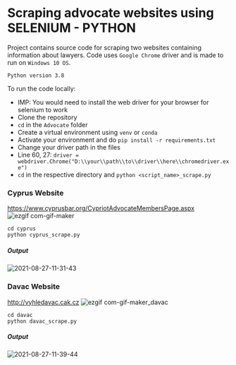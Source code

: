 # Scraping advocate websites using SELENIUM - PYTHON 

Project contains source code for scraping two websites containing information about lawyers. Code uses `Google Chrome` driver and is made to run on `Windows 10 OS`.

`Python version 3.8`

To run the code locally:
- IMP: You would need to install the web driver for your browser for selenium to work
- Clone the repository
- `cd` in the `Advocate` folder 
- Create a virtual environment using `venv` or `conda` 
- Activate your environment and do `pip install -r requirements.txt`
- Change your driver path in the files
- Line 60, 27: `driver = webdriver.Chrome("D:\\your\\path\\to\\driver\\here\\chromedriver.exe")`
- `cd` in the respective directory and `python <script_name>_scrape.py`

### Cyprus Website
https://www.cyprusbar.org/CypriotAdvocateMembersPage.aspx
![ezgif com-gif-maker](https://user-images.githubusercontent.com/28010398/131078306-c7be099d-9278-4ac4-a1b8-bdff0db278b3.gif)

```
cd cyprus
python cyprus_scrape.py
```
##### Output
![2021-08-27-11-31-43](https://user-images.githubusercontent.com/28010398/131079834-ebcaa3b9-7d77-47fe-9985-46934c240b39.png)


### Davac Website
http://vyhledavac.cak.cz
![ezgif com-gif-maker_davac](https://user-images.githubusercontent.com/28010398/131079241-733da2e8-037d-4184-a528-19f3adfd4f13.gif)

```
cd davac
python davac_scrape.py
```
##### Output
![2021-08-27-11-39-44](https://user-images.githubusercontent.com/28010398/131080892-5f7269c3-5187-4965-9ec4-b424d062ec0f.png)

